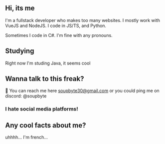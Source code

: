 ## Hi, its me

I'm a fullstack developer who makes too many websites. I mostly work with VueJS and NodeJS.
I code in JS/TS, and Python.

Sometimes I code in C#.
I'm fine with any pronouns.

## Studying

Right now I'm studing Java, it seems cool

## Wanna talk to this freak?
📧 You can reach me here soupbyte30@gmail.com
or you could ping me on discord: @soupbyte

### I hate social media platforms!

## Any cool facts about me?

uhhhh... I'm french...
